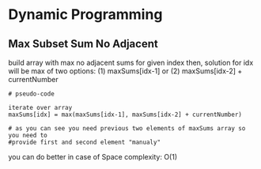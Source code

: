 # Dynamic Programming

## Max Subset Sum No Adjacent

build array with max no adjacent sums for given index then, solution for idx will be max of two options: \(1\) maxSums\[idx-1\] or \(2\) maxSums\[idx-2\] + currentNumber

```text
# pseudo-code

iterate over array
maxSums[idx] = max(maxSums[idx-1], maxSums[idx-2] + currentNumber)

# as you can see you need previous two elements of maxSums array so you need to
#provide first and second element "manualy"
```

you can do better in case of Space complexity: O\(1\)

